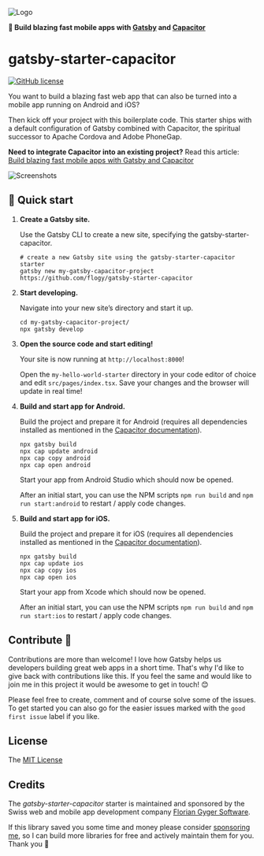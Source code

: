 ![Logo](./img/gatsby-starter-capacitor.png)

**📱 Build blazing fast mobile apps with [Gatsby](https://www.gatsbyjs.org/) and [Capacitor](https://capacitor.ionicframework.com/)**

# gatsby-starter-capacitor

[![GitHub license](https://img.shields.io/github/license/flogy/gatsby-starter-capacitor)](https://github.com/flogy/gatsby-starter-capacitor/blob/master/LICENSE)

You want to build a blazing fast web app that can also be turned into a mobile app running on Android and iOS?

Then kick off your project with this boilerplate code. This starter ships with a default configuration of Gatsby combined with Capacitor, the spiritual successor to Apache Cordova and Adobe PhoneGap.

**Need to integrate Capacitor into an existing project?** Read this article: [Build blazing fast mobile apps with Gatsby and Capacitor](https://react-freelancer.ch/blog/build-mobile-apps-using-gatsby-and-capacitor)

![Screenshots](./img/screenshots.png)

## 🚀 Quick start

1.  **Create a Gatsby site.**

    Use the Gatsby CLI to create a new site, specifying the gatsby-starter-capacitor.

    ```shell
    # create a new Gatsby site using the gatsby-starter-capacitor starter
    gatsby new my-gatsby-capacitor-project https://github.com/flogy/gatsby-starter-capacitor
    ```

1.  **Start developing.**

    Navigate into your new site’s directory and start it up.

    ```shell
    cd my-gatsby-capacitor-project/
    npx gatsby develop
    ```

1.  **Open the source code and start editing!**

    Your site is now running at `http://localhost:8000`!

    Open the `my-hello-world-starter` directory in your code editor of choice and edit `src/pages/index.tsx`. Save your changes and the browser will update in real time!

1.  **Build and start app for Android.**

    Build the project and prepare it for Android (requires all dependencies installed as mentioned in the [Capacitor documentation](https://capacitor.ionicframework.com/docs/getting-started/dependencies/)).

    ```shell
    npx gatsby build
    npx cap update android
    npx cap copy android
    npx cap open android
    ```

    Start your app from Android Studio which should now be opened.

    After an initial start, you can use the NPM scripts `npm run build` and `npm run start:android` to restart / apply code changes.

1.  **Build and start app for iOS.**

    Build the project and prepare it for iOS (requires all dependencies installed as mentioned in the [Capacitor documentation](https://capacitor.ionicframework.com/docs/getting-started/dependencies/)).

    ```shell
    npx gatsby build
    npx cap update ios
    npx cap copy ios
    npx cap open ios
    ```

    Start your app from Xcode which should now be opened.

    After an initial start, you can use the NPM scripts `npm run build` and `npm run start:ios` to restart / apply code changes.

## Contribute 🦸

Contributions are more than welcome! I love how Gatsby helps us developers building great web apps in a short time. That's why I'd like to give back with contributions like this. If you feel the same and would like to join me in this project it would be awesome to get in touch! 😊

Please feel free to create, comment and of course solve some of the issues. To get started you can also go for the easier issues marked with the `good first issue` label if you like.

## License

The [MIT License](LICENSE)

## Credits

The _gatsby-starter-capacitor_ starter is maintained and sponsored by the Swiss web and mobile app development company [Florian Gyger Software](https://floriangyger.ch).

If this library saved you some time and money please consider [sponsoring me](https://github.com/sponsors/flogy), so I can build more libraries for free and actively maintain them for you. Thank you 🙏
